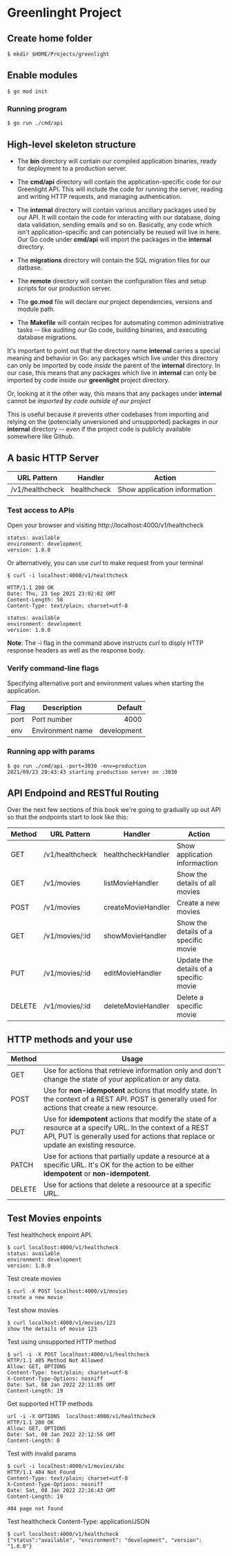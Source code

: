 # Greenlinght Project

## Create home folder
```
$ mkdir $HOME/Projects/greenlight
```

## Enable modules
```
$ go mod init
```

### Running program
```
$ go run ./cmd/api
``` 

## High-level skeleton structure

* The **bin** directory will contain our compiled application binaries, ready for deployment to a production server.

* The **cmd/api** directory will contain the application-specific code for our Greenlight API. This will include the code for running the server, reading and writing HTTP requests, and managing authentication.

* The **internal** directory will contain various ancillary packages used by our API. It will contain the code for interacting with our database, doing data validation, sending emails and so on. Basically, any code which isn't application-specific and can potencially be reused will live in here. Our Go code under **cmd/api** will import the packages in the **internal** directory.

* The **migrations** directory will contain the SQL migration files for our datbase.

* The **remote** directory will contain the configuration files and setup scripts for our production server.

* The **go.mod** file will declare our project dependencies, versions and module path.

* The **Makefile** will contain recipes for automating common administrative tasks -- like auditing our Go code, building binaries, and executing database migrations.

It's important to point out that the directory name **internal** carries a special meaning and behavior in Go: any packages which live under this directory can only be imported by code *inside* the parent of the **internal** directory. In our case, this means that any packages which live in **internal** can only be imported by code inside our **greenlight** project directory.

Or, looking at it the other way, this means that any packages under **internal** cannot be *imported by code outside of our project*

This is useful because it prevents other codebases from importing and relying on the (potencially unversioned and unsupported) packages in our **internal** directory -- even if the project code is publicly available somewhere like Github.

## A basic HTTP Server

| URL Pattern | Handler | Action |
| ----------- | ----------- | ----------- |
| /v1/healthcheck | healthcheck | Show application information |

### Test access to APIs
Open your browser and visiting http://localhost:4000/v1/healthcheck
```
status: available
environment: development
version: 1.0.0
```

Or alternatively, you can use *curl* to make request from your terminal

```
$ curl -i localhost:4000/v1/healthcheck

HTTP/1.1 200 OK
Date: Thu, 23 Sep 2021 23:02:02 GMT
Content-Length: 58
Content-Type: text/plain; charset=utf-8

status: available
environment: development
version: 1.0.0
```
**Note**: The -i flag in the command above instructs *curl* to disply HTTP response headers as well as the response body.


### Verify command-line flags
Specifying alternative port and environment values when starting the application.

| Flag   | Description      | Default     |
| ------ | ---------------- | ----------: | 
| port   | Port number      | 4000        |
| env    | Environment name | development | 


### Running app with params
```
$ go run ./cmd/api -port=3030 -env=production
2021/09/23 20:43:43 starting production server on :3030
```


## API Endpoind and RESTful Routing

Over the next few sections of this book we're going to gradually up out API so that the endpoints start to look like this:


| Method      | URL Pattern | Handler     | Action      |
| ----------- | ----------- | ----------- | ----------- |
| GET         | /v1/healthcheck | healthcheckHandler | Show application informaction |
| GET         | /v1/movies | listMovieHandler | Show the details of all movies |
| POST         | /v1/movies | createMovieHandler | Create a new movies |
| GET         | /v1/movies/:id | showMovieHandler | Show the details of a specific movie |
| PUT         | /v1/movies/:id | editMovieHandler | Update the details of a specific movie |
| DELETE       | /v1/movies/:id | deleteMovieHandler | Delete a specific movie |


## HTTP methods and your use


| Method | Usage |
| ------ | ----- |
| GET | Use for actions that retrieve information only and don't change the state of your application or any data. |
| POST | Use for **non-idempotent** actions that modify state. In the context of a REST API. POST is generally used for actions that create a new resource. |
| PUT | Use for **idempotent** actions that modify the state of a resource at a specify URL. In the context of a REST API, PUT is generally used for actions that replace or update an existing resource. |
| PATCH | Use for actions that partially update a resource at a specific URL. It's OK for the action to be either **idempotent** or **non-idempotent**. |
| DELETE | Use for actions that delete a resoource at a specific URL. |



## Test Movies enpoints

Test healthcheck enpoint API.
```
$ curl localhost:4000/v1/healthcheck
status: available
environment: development
version: 1.0.0
```
Test create movies
```
$ curl -X POST localhost:4000/v1/movies
create a new movie
```
Test show movies
```
$ curl localhost:4000/v1/movies/123
show the details of movie 123
```
Test using unsupported HTTP method
```
$ url -i -X POST localhost:4000/v1/healthcheck
HTTP/1.1 405 Method Not Allowed
Allow: GET, OPTIONS
Content-Type: text/plain; charset=utf-8
X-Content-Type-Options: nosniff
Date: Sat, 08 Jan 2022 22:11:05 GMT
Content-Length: 19
```
Get supported HTTP methods
```
url -i -X OPTIONS  localhost:4000/v1/healthcheck
HTTP/1.1 200 OK
Allow: GET, OPTIONS
Date: Sat, 08 Jan 2022 22:12:56 GMT
Content-Length: 0
```
Test with invalid params
```
$ curl -i localhost:4000/v1/movies/abc
HTTP/1.1 404 Not Found
Content-Type: text/plain; charset=utf-8
X-Content-Type-Options: nosniff
Date: Sat, 08 Jan 2022 22:16:43 GMT
Content-Length: 19

404 page not found
```

Test healthcheck Content-Type: application/JSON
```
$ curl localhost:4000/v1/healthcheck 
{"status":"available", "environment": "development", "version": "1.0.0"}
```